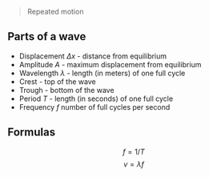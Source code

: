 > Repeated motion

## Parts of a wave
- Displacement $\Delta x$ - distance from equilibrium
- Amplitude $A$ - maximum displacement from equilibrium
- Wavelength $\lambda$ - length (in meters) of one full cycle
- Crest - top of the wave
- Trough - bottom of the wave
- Period $T$ - length (in seconds) of one full cycle
- Frequency $f$ number of full cycles per second

## Formulas
$$ f = 1 / T $$
$$ v = \lambda f $$